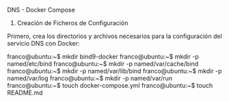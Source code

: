 DNS - Docker Compose

1. Creación de Ficheros de Configuración

Primero, crea los directorios y archivos necesarios para la configuración del servicio DNS con Docker:

franco@ubuntu:~$ mkdir bind9-docker
franco@ubuntu:~$ mkdir -p named/etc/bind
franco@ubuntu:~$ mkdir -p named/var/cache/bind
franco@ubuntu:~$ mkdir -p named/var/lib/bind
franco@ubuntu:~$ mkdir -p named/var/log
franco@ubuntu:~$ mkdir -p named/var/run
franco@ubuntu:~$ touch docker-compose.yml
franco@ubuntu:~$ touch README.md
